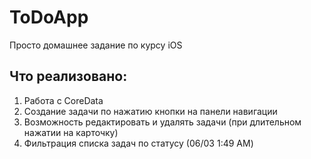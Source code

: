 # ToDoApp
Просто домашнее задание по курсу iOS

## Что реализовано:
1. Работа с CoreData
2. Создание задачи по нажатию кнопки на панели навигации
3. Возможность редактировать и удалять задачи (при длительном нажатии на карточку)
4. Фильтрация списка задач по статусу (06/03 1:49 AM)
